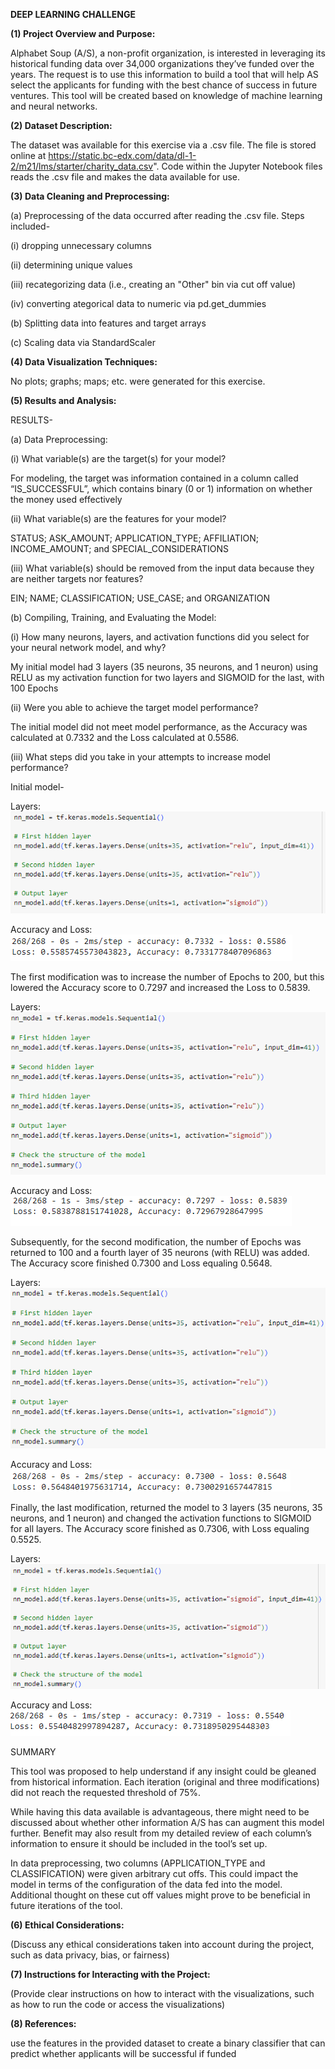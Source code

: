 **DEEP LEARNING CHALLENGE**


**(1) Project Overview and Purpose:**


Alphabet Soup (A/S), a non-profit organization, is interested in leveraging its historical funding data over 34,000 organizations they’ve funded over the years. The request is to use this information to build a tool that will help AS select the applicants for funding with the best chance of success in future ventures. This tool will be created based on knowledge of machine learning and neural networks.


**(2) Dataset Description:**

The dataset was available for this exercise via a .csv file. The file is stored online at https://static.bc-edx.com/data/dl-1-2/m21/lms/starter/charity_data.csv". Code within the Jupyter Notebook files reads the .csv file and makes the data available for use.


**(3) Data Cleaning and Preprocessing:**


(a) Preprocessing of the data occurred after reading the .csv file. Steps included-


(i) dropping unnecessary columns


(ii) determining unique values


(iii) recategorizing data (i.e., creating an "Other" bin via cut off value)


(iv) converting ategorical data to numeric via pd.get_dummies


(b) Splitting data into features and target arrays


(c) Scaling data via StandardScaler


**(4) Data Visualization Techniques:**

No plots; graphs; maps; etc. were generated for this exercise.


**(5) Results and Analysis:**


RESULTS-


(a) Data Preprocessing:


(i) What variable(s) are the target(s) for your model?

For modeling, the target was information contained in a column called “IS_SUCCESSFUL”, which contains binary (0 or 1) information on whether the money used effectively


(ii) What variable(s) are the features for your model?

STATUS; ASK_AMOUNT; APPLICATION_TYPE; AFFILIATION; INCOME_AMOUNT; and SPECIAL_CONSIDERATIONS


(iii) What variable(s) should be removed from the input data because they are neither targets nor features?

EIN; NAME; CLASSIFICATION; USE_CASE; and ORGANIZATION


(b) Compiling, Training, and Evaluating the Model:


(i) How many neurons, layers, and activation functions did you select for your neural network model, and why?

My initial model had 3 layers (35 neurons, 35 neurons, and 1 neuron) using RELU 
as my activation function for two layers and SIGMOID for the last, with 100 Epochs


(ii) Were you able to achieve the target model performance?

The initial model did not meet model performance, as the Accuracy was calculated at 0.7332 and the Loss calculated at 0.5586.


(iii) What steps did you take in your attempts to increase model performance?


Initial model-


Layers:
![Original Layers](Deep_Learning_Challenge/Output/original_layers.png)


Accuracy and Loss:
![Accuracy and Loss](Deep_Learning_Challenge/Output/original_accuracy_loss.png)


The first modification was to increase the number of Epochs to 200, but this lowered the Accuracy score to 0.7297 and increased the Loss to 0.5839.


Layers:
![Layers](Deep_Learning_Challenge/Output/mod1_layers.png)


Accuracy and Loss:
![Accuracy and Loss](Deep_Learning_Challenge/Output/mod1_accuracy_loss.png)


Subsequently, for the second modification, the number of Epochs was returned to 100 and a fourth layer of 35 neurons (with RELU) was added. The Accuracy score finished 0.7300 and Loss equaling 0.5648.


Layers:
![Layers](Deep_Learning_Challenge/Output/mod2_layers.png)


Accuracy and Loss:
![Accuracy and Loss](Deep_Learning_Challenge/Output/mod2_accuracy_loss.png)


Finally, the last modification, returned the model to 3 layers (35 neurons, 35 neurons, and 1 neuron) and changed the activation functions to SIGMOID for all layers. The Accuracy score finished as 0.7306, with Loss equaling 0.5525.


Layers:
![Layers](Deep_Learning_Challenge/Output/mod3_layers.png)


Accuracy and Loss:
![Accuracy and Loss](Deep_Learning_Challenge/Output/mod3_accuracy_loss.png)


SUMMARY


This tool was proposed to help understand if any insight could be gleaned from historical information. Each iteration (original and three modifications) did not reach the requested threshold of 75%. 

While having this data available is advantageous, there might need to be discussed about whether other information A/S has can augment this model further. Benefit may also result from my detailed review of each column’s information to ensure it should be included in the tool’s set up.

In data preprocessing, two columns (APPLICATION_TYPE and CLASSIFICATION) were given arbitrary cut offs. This could impact the model in terms of the configuration of the data fed into the model. Additional thought on these cut off values might prove to be beneficial in future iterations of the tool.


**(6) Ethical Considerations:**

(Discuss any ethical considerations taken into account during the project, such as data privacy, bias, or fairness)


**(7) Instructions for Interacting with the Project:**

(Provide clear instructions on how to interact with the visualizations, such as how to run the code or access the visualizations)


**(8) References:**

use the features in the provided dataset to create a binary classifier that can predict whether applicants will be successful if funded 
